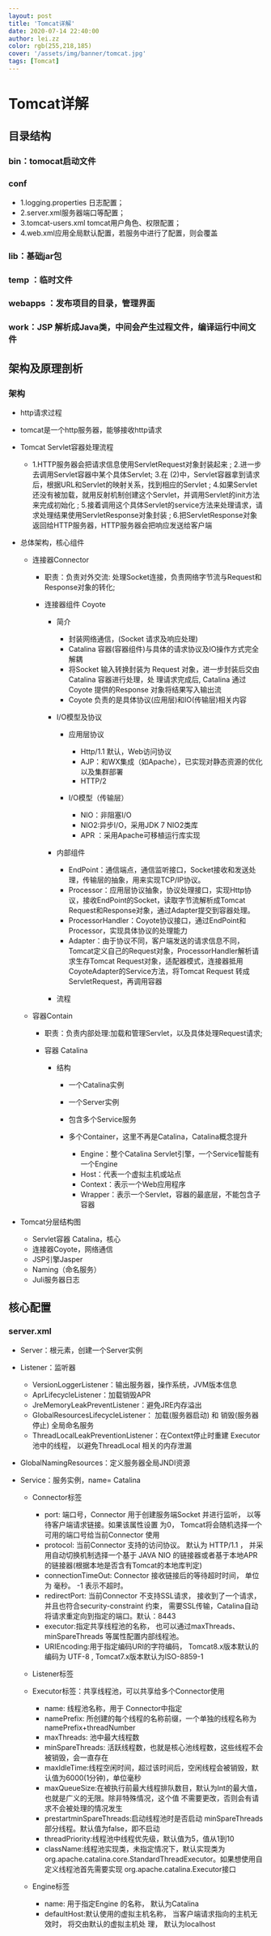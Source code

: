 ```yaml
---
layout: post
title: 'Tomcat详解'
date: 2020-07-14 22:40:00
author: lei.zz
color: rgb(255,218,185)
cover: '/assets/img/banner/tomcat.jpg'
tags: [Tomcat]
---
```


# Tomcat详解

## 目录结构

### bin：tomocat启动文件

### conf

- 1.logging.properties 日志配置；
- 2.server.xml服务器端口等配置；
- 3.tomcat-users.xml tomcat用户角色、权限配置；
- 4.web.xml应用全局默认配置，若服务中进行了配置，则会覆盖

### lib：基础jar包

### temp ：临时文件

### webapps ：发布项目的目录，管理界面

### work：JSP 解析成Java类，中间会产生过程文件，编译运行中间文件

## 架构及原理剖析

### 架构

- http请求过程
- tomcat是一个http服务器，能够接收http请求
- Tomcat Servlet容器处理流程

	- 1.HTTP服务器会把请求信息使用ServletRequest对象封装起来 ;
2.进一步去调用Servlet容器中某个具体Servlet;
3.在 (2)中，Servlet容器拿到请求后，根据URL和Servlet的映射关系，找到相应的Servlet ;
4.如果Servlet还没有被加载，就用反射机制创建这个Servlet，并调用Servlet的init方法来完成初始化 ;
5.接着调用这个具体Servlet的service方法来处理请求，请求处理结果使用ServletResponse对象封装 ;
6.把ServletResponse对象返回给HTTP服务器，HTTP服务器会把响应发送给客户端

- 总体架构，核心组件

	- 连接器Connector

		- 职责：负责对外交流: 处理Socket连接，负责网络字节流与Request和Response对象的转化;
		- 连接器组件 Coyote

			- 简介

				- 封装网络通信，(Socket 请求及响应处理)
				- Catalina 容器(容器组件)与具体的请求协议及IO操作方式完全解耦
				- 将Socket 输入转换封装为 Request 对象，进一步封装后交由Catalina 容器进行处理，处 理请求完成后, Catalina 通过Coyote 提供的Response 对象将结果写入输出流
				- Coyote 负责的是具体协议(应用层)和IO(传输层)相关内容

			- I/O模型及协议

				- 应用层协议

					- Http/1.1 默认，Web访问协议
					- AJP：和WX集成（如Apache），已实现对静态资源的优化以及集群部署
					- HTTP/2

				- I/O模型（传输层）

					- NIO：非阻塞I/O
					- NIO2:异步I/O，采用JDK 7 NIO2类库
					- APR ：采用Apache可移植运行库实现

			- 内部组件

				- EndPoint：通信端点，通信监听接口，Socket接收和发送处理，传输层的抽象，用来实现TCP/IP协议。
				- Processor：应用层协议抽象，协议处理接口，实现Http协议，接收EndPoint的Socket，读取字节流解析成Tomcat Request和Response对象，通过Adapter提交到容器处理。
				- ProcessorHandler：Coyote协议接口，通过EndPoint和Processor，实现具体协议的处理能力
				- Adapter：由于协议不同，客户端发送的请求信息不同，Tomcat定义自己的Request对象，ProcessorHandler解析请求生存Tomcat  Request对象，适配器模式，连接器抵用CoyoteAdapter的Service方法，将Tomcat Request 转成ServletRequest，再调用容器

			- 流程

	- 容器Contain

		- 职责：负责内部处理:加载和管理Servlet，以及具体处理Request请求;
		- 容器 Catalina

			- 结构

				- 一个Catalina实例
				- 一个Server实例
				- 包含多个Service服务
				- 多个Container，这里不再是Catalina，Catalina概念提升

					- Engine：整个Catalina Servlet引擎，一个Service智能有一个Engine
					- Host：代表一个虚拟主机或站点
					- Context：表示一个Web应用程序
					- Wrapper：表示一个Servlet，容器的最底层，不能包含子容器

- Tomcat分层结构图

	- Servlet容器 Catalina，核心
	- 连接器Coyote，网络通信
	- JSP引擎Jasper
	- Naming（命名服务）
	- Juli服务器日志

## 核心配置

### server.xml

- Server：根元素，创建一个Server实例
- Listener：监听器

	- VersionLoggerListener：输出服务器，操作系统，JVM版本信息
	- AprLifecycleListener：加载销毁APR
	- JreMemoryLeakPreventListener：避免JRE内存溢出
	- GlobalResourcesLifecycleListener： 加载(服务器启动) 和 销毁(服务器停止) 全局命名服务
	- ThreadLocalLeakPreventionListener：在Context停止时重建 Executor 池中的线程， 以避免ThreadLocal 相关的内存泄漏

- GlobalNamingResources：定义服务器全局JNDI资源
- Service：服务实例，name= Catalina

	- Connector标签

		- port:  端口号，Connector 用于创建服务端Socket 并进行监听， 以等待客户端请求链接。如果该属性设置 为0， Tomcat将会随机选择一个可用的端口号给当前Connector 使用
		- protocol:  当前Connector 支持的访问协议。 默认为 HTTP/1.1 ， 并采用自动切换机制选择一个基于 JAVA NIO 的链接器或者基于本地APR的链接器(根据本地是否含有Tomcat的本地库判定) 
		- connectionTimeOut:  Connector 接收链接后的等待超时时间， 单位为 毫秒。 -1 表示不超时。 
		- redirectPort:  当前Connector 不支持SSL请求， 接收到了一个请求， 并且也符合security-constraint 约束， 需要SSL传输，Catalina自动将请求重定向到指定的端口。默认：8443
		- executor:指定共享线程池的名称， 也可以通过maxThreads、minSpareThreads 等属性配置内部线程池。
		- URIEncoding:用于指定编码URI的字符编码， Tomcat8.x版本默认的编码为 UTF-8 , Tomcat7.x版本默认为ISO-8859-1

	- Listener标签
	- Executor标签：共享线程池，可以共享给多个Connector使用

		- name: 线程池名称，用于 Connector中指定
		- namePrefix: 所创建的每个线程的名称前缀，一个单独的线程名称为 namePrefix+threadNumber
		- maxThreads: 池中最大线程数 
		- minSpareThreads: 活跃线程数，也就是核心池线程数，这些线程不会被销毁，会一直存在 
		- maxIdleTime:线程空闲时间，超过该时间后，空闲线程会被销毁，默认值为6000(1分钟)，单位毫秒
		- maxQueueSize:在被执行前最大线程排队数目，默认为Int的最大值，也就是广义的无限。除非特殊情况，这个值 不需要更改，否则会有请求不会被处理的情况发生 
		- prestartminSpareThreads:启动线程池时是否启动 minSpareThreads部分线程。默认值为false，即不启动 
		- threadPriority:线程池中线程优先级，默认值为5，值从1到10 
		- className:线程池实现类，未指定情况下，默认实现类为org.apache.catalina.core.StandardThreadExecutor。如果想使用自定义线程池首先需要实现 org.apache.catalina.Executor接口

	- Engine标签

		- name: 用于指定Engine 的名称， 默认为Catalina
		- defaultHost:默认使用的虚拟主机名称， 当客户端请求指向的主机无效时， 将交由默认的虚拟主机处 理， 默认为localhost
